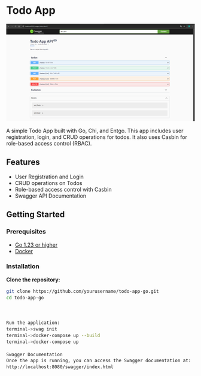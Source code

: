 
# Todo App

![Görüntü](./screenshot.png)

A simple Todo App built with Go, Chi, and Entgo. This app includes user registration, login, and CRUD operations for todos. It also uses Casbin for role-based access control (RBAC).

## Features
- User Registration and Login
- CRUD operations on Todos
- Role-based access control with Casbin
- Swagger API Documentation

## Getting Started

### Prerequisites
- [Go 1.23 or higher](https://golang.org/doc/install)
- [Docker](https://www.docker.com/get-started)

### Installation
 **Clone the repository:**
   ```bash
   git clone https://github.com/yourusername/todo-app-go.git
   cd todo-app-go



Run the application:
terminal->swag init
terminal->docker-compose up --build
terminal->docker-compose up

Swagger Documentation
Once the app is running, you can access the Swagger documentation at:
http://localhost:8080/swagger/index.html

